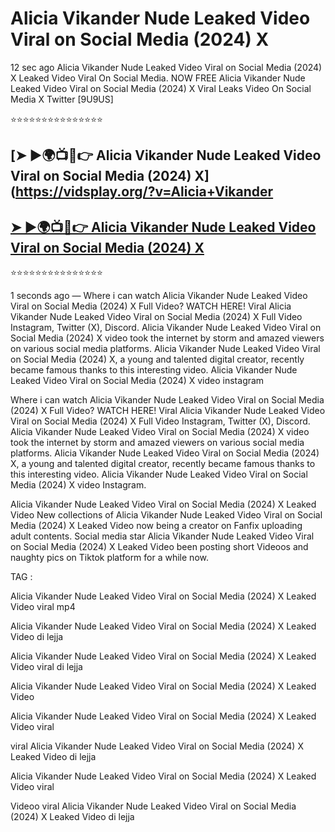 ﻿# Alicia Vikander Nude Leaked Video Viral on Social Media (2024) X



12 sec ago Alicia Vikander Nude Leaked Video Viral on Social Media (2024) X Leaked Video Viral On Social Media. NOW FREE Alicia Vikander Nude Leaked Video Viral on Social Media (2024) X Viral Leaks Video On Social Media X Twitter [9U9US]

⭐⭐⭐⭐⭐⭐⭐⭐⭐⭐⭐⭐⭐⭐⭐

## [➤ ►🌍📺📱👉 Alicia Vikander Nude Leaked Video Viral on Social Media (2024) X](https://vidsplay.org/?v=Alicia+Vikander

## [➤ ►🌍📺📱👉 Alicia Vikander Nude Leaked Video Viral on Social Media (2024) X](https://vidsplay.org/?v=Alicia+Vikander)


⭐⭐⭐⭐⭐⭐⭐⭐⭐⭐⭐⭐⭐⭐⭐



1 seconds ago — Where i can watch Alicia Vikander Nude Leaked Video Viral on Social Media (2024) X Full Video? WATCH HERE! Viral Alicia Vikander Nude Leaked Video Viral on Social Media (2024) X Full Video Instagram, Twitter (X), Discord. Alicia Vikander Nude Leaked Video Viral on Social Media (2024) X video took the internet by storm and amazed viewers on various social media platforms. Alicia Vikander Nude Leaked Video Viral on Social Media (2024) X, a young and talented digital creator, recently became famous thanks to this interesting video. Alicia Vikander Nude Leaked Video Viral on Social Media (2024) X video instagram

Where i can watch Alicia Vikander Nude Leaked Video Viral on Social Media (2024) X Full Video? WATCH HERE! Viral Alicia Vikander Nude Leaked Video Viral on Social Media (2024) X Full Video Instagram, Twitter (X), Discord. Alicia Vikander Nude Leaked Video Viral on Social Media (2024) X video took the internet by storm and amazed viewers on various social media platforms. Alicia Vikander Nude Leaked Video Viral on Social Media (2024) X, a young and talented digital creator, recently became famous thanks to this interesting video. Alicia Vikander Nude Leaked Video Viral on Social Media (2024) X video Instagram.

Alicia Vikander Nude Leaked Video Viral on Social Media (2024) X Leaked Video New collections of Alicia Vikander Nude Leaked Video Viral on Social Media (2024) X Leaked Video now being a creator on Fanfix uploading adult contents. Social media star Alicia Vikander Nude Leaked Video Viral on Social Media (2024) X Leaked Video been posting short Videoos and naughty pics on Tiktok platform for a while now.

TAG :

 

Alicia Vikander Nude Leaked Video Viral on Social Media (2024) X Leaked Video viral mp4

 

Alicia Vikander Nude Leaked Video Viral on Social Media (2024) X Leaked Video di lejja

 

Alicia Vikander Nude Leaked Video Viral on Social Media (2024) X Leaked Video viral di lejja

 

Alicia Vikander Nude Leaked Video Viral on Social Media (2024) X Leaked Video

 

Alicia Vikander Nude Leaked Video Viral on Social Media (2024) X Leaked Video viral

 

viral Alicia Vikander Nude Leaked Video Viral on Social Media (2024) X Leaked Video di lejja

 

Alicia Vikander Nude Leaked Video Viral on Social Media (2024) X Leaked Video viral

 

Videoo viral Alicia Vikander Nude Leaked Video Viral on Social Media (2024) X Leaked Video di lejja